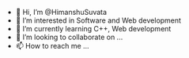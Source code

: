 - 👋 Hi, I’m @HimanshuSuvata
- 👀 I’m interested in Software and Web development
- 🌱 I’m currently learning C++, Web development
- 💞️ I’m looking to collaborate on ...
- 📫 How to reach me ...

<!---
HimanshuSuvata/HimanshuSuvata is a ✨ special ✨ repository because its `README.md` (this file) appears on your GitHub profile.
You can click the Preview link to take a look at your changes.
--->
